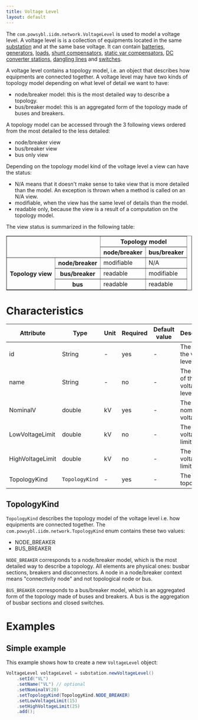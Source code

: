 ```yaml
---
title: Voltage Level
layout: default
---
```


The `com.powsybl.iidm.network.VoltageLevel` is used to model a voltage level. A voltage level is is a collection of equipments located in the same [substation](substation.md) and at the same base voltage. It can contain [batteries](battery.md), [generators](generator.md),
[loads](load.md), [shunt compensators](shuntCompensator.md), [static var compensators](staticVarCompensator.md), [DC converter stations](hvdcConverterStation.md), [dangling lines](danglingLine.md) and [switches](switch.md).

A voltage level contains a topology model, i.e. an object that describes how equipments are connected together. A voltage level may have two kinds of topology model depending on what level of detail we want to have:
- node/breaker model: this is the most detailed way to describe a topology.
- bus/breaker model: this is an aggregated form of the topology made of buses and breakers.

A topology model can be accessed through the 3 following views ordered from the most detailed to the less detailed:
- node/breaker view
- bus/breaker view
- bus only view

Depending on the topology model kind of the voltage level a view can have the status:
- N/A means that it doesn't make sense to take view that is more detailed than the model. An exception is thrown when a method is called on an N/A view.
- modifiable, when the view has the same level of details than the model.
- readable only, because the view is a result of a computation on the topology model.

The view status is summarized in the following table:
<table border="1">
 <tr>
   <th colspan="2" rowspan="2"></th>
   <th colspan="2">Topology model</th>
 </tr>
 <tr>
   <th>node/breaker</th>
   <th>bus/breaker</th>
 </tr>
 <tr>
   <th rowspan="3">Topology view</th>
   <th>node/breaker</th>
   <td>modifiable</td>
   <td>N/A</td>
 </tr>
 <tr>
   <th>bus/breaker</th>
   <td>readable</td>
   <td>modifiable</td>
 </tr>
 <tr>
   <th>bus</th>
   <td>readable</td>
   <td>readable</td>
 </tr>
</table>

# Characteristics

| Attribute | Type | Unit | Required | Default value | Description |
| --------- | ---- | ---- | -------- | ------------- | ----------- |
| id | String | - | yes | - | The ID of the voltage level |
| name | String | - | no | - | The name of the voltage level |
| NominalV | double | kV | yes | - | The nominal voltage |
| LowVoltageLimit | double | kV | no | - | The low voltage limit |
| HighVoltageLimit | double | kV | no | - | The high voltage limit |
| TopologyKind | `TopologyKind` | - | yes | - | The kind of topology |

## TopologyKind
`TopologyKind` describes the topology model of the voltage level i.e. how equipments are connected together. The
`com.powsybl.iidm.network.TopologyKind` enum contains these two values:
- NODE_BREAKER
- BUS_BREAKER

`NODE_BREAKER` corresponds to a node/breaker model, which is the most detailed way to describe a topology. All
elements are physical ones: busbar sections, breakers and disconnectors. A node in a node/breaker context means
"connectivity node" and not topological node or bus.

`BUS_BREAKER` corresponds to a bus/breaker model, which is an aggregated form of the topology made of buses and breakers. A bus is the aggregation of busbar sections and closed switches.

# Examples

## Simple example

This example shows how to create a new `VoltageLevel` object:
```java
VoltageLevel voltageLevel = substation.newVoltageLevel()
    .setId("VL")
    .setName("VL") // optional
    .setNominalV(20)
    .setTopologyKind(TopologyKind.NODE_BREAKER)
    .setLowVoltageLimit(15)
    .setHighVoltageLimit(25)
    .add();
```
